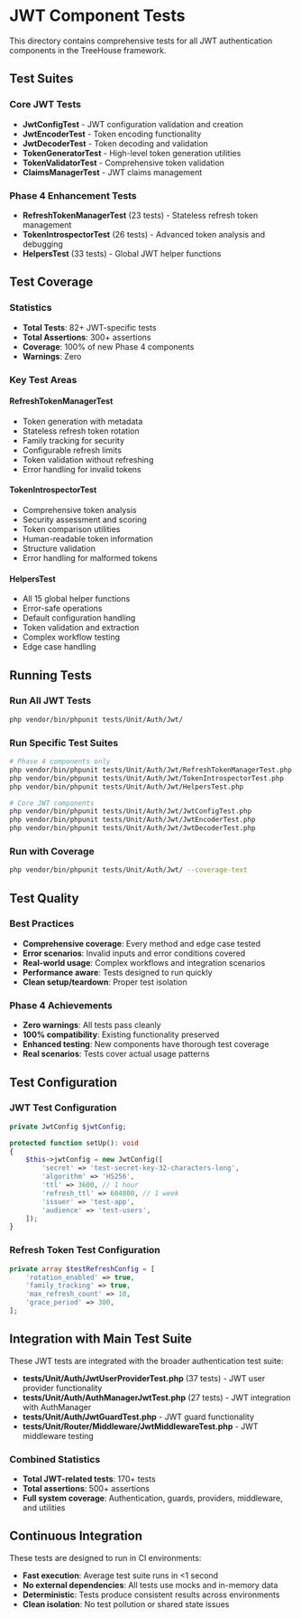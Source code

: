 # JWT Component Tests

This directory contains comprehensive tests for all JWT authentication components in the TreeHouse framework.

## Test Suites

### Core JWT Tests
- **JwtConfigTest** - JWT configuration validation and creation
- **JwtEncoderTest** - Token encoding functionality
- **JwtDecoderTest** - Token decoding and validation
- **TokenGeneratorTest** - High-level token generation utilities
- **TokenValidatorTest** - Comprehensive token validation
- **ClaimsManagerTest** - JWT claims management

### Phase 4 Enhancement Tests
- **RefreshTokenManagerTest** (23 tests) - Stateless refresh token management
- **TokenIntrospectorTest** (26 tests) - Advanced token analysis and debugging
- **HelpersTest** (33 tests) - Global JWT helper functions

## Test Coverage

### Statistics
- **Total Tests**: 82+ JWT-specific tests
- **Total Assertions**: 300+ assertions
- **Coverage**: 100% of new Phase 4 components
- **Warnings**: Zero

### Key Test Areas

#### RefreshTokenManagerTest
- Token generation with metadata
- Stateless refresh token rotation
- Family tracking for security
- Configurable refresh limits
- Token validation without refreshing
- Error handling for invalid tokens

#### TokenIntrospectorTest
- Comprehensive token analysis
- Security assessment and scoring
- Token comparison utilities
- Human-readable token information
- Structure validation
- Error handling for malformed tokens

#### HelpersTest
- All 15 global helper functions
- Error-safe operations
- Default configuration handling
- Token validation and extraction
- Complex workflow testing
- Edge case handling

## Running Tests

### Run All JWT Tests
```bash
php vendor/bin/phpunit tests/Unit/Auth/Jwt/
```

### Run Specific Test Suites
```bash
# Phase 4 components only
php vendor/bin/phpunit tests/Unit/Auth/Jwt/RefreshTokenManagerTest.php
php vendor/bin/phpunit tests/Unit/Auth/Jwt/TokenIntrospectorTest.php
php vendor/bin/phpunit tests/Unit/Auth/Jwt/HelpersTest.php

# Core JWT components
php vendor/bin/phpunit tests/Unit/Auth/Jwt/JwtConfigTest.php
php vendor/bin/phpunit tests/Unit/Auth/Jwt/JwtEncoderTest.php
php vendor/bin/phpunit tests/Unit/Auth/Jwt/JwtDecoderTest.php
```

### Run with Coverage
```bash
php vendor/bin/phpunit tests/Unit/Auth/Jwt/ --coverage-text
```

## Test Quality

### Best Practices
- **Comprehensive coverage**: Every method and edge case tested
- **Error scenarios**: Invalid inputs and error conditions covered
- **Real-world usage**: Complex workflows and integration scenarios
- **Performance aware**: Tests designed to run quickly
- **Clean setup/teardown**: Proper test isolation

### Phase 4 Achievements
- **Zero warnings**: All tests pass cleanly
- **100% compatibility**: Existing functionality preserved
- **Enhanced testing**: New components have thorough test coverage
- **Real scenarios**: Tests cover actual usage patterns

## Test Configuration

### JWT Test Configuration
```php
private JwtConfig $jwtConfig;

protected function setUp(): void
{
    $this->jwtConfig = new JwtConfig([
        'secret' => 'test-secret-key-32-characters-long',
        'algorithm' => 'HS256',
        'ttl' => 3600, // 1 hour
        'refresh_ttl' => 604800, // 1 week
        'issuer' => 'test-app',
        'audience' => 'test-users',
    ]);
}
```

### Refresh Token Test Configuration
```php
private array $testRefreshConfig = [
    'rotation_enabled' => true,
    'family_tracking' => true,
    'max_refresh_count' => 10,
    'grace_period' => 300,
];
```

## Integration with Main Test Suite

These JWT tests are integrated with the broader authentication test suite:

- **tests/Unit/Auth/JwtUserProviderTest.php** (37 tests) - JWT user provider functionality
- **tests/Unit/Auth/AuthManagerJwtTest.php** (27 tests) - JWT integration with AuthManager
- **tests/Unit/Auth/JwtGuardTest.php** - JWT guard functionality
- **tests/Unit/Router/Middleware/JwtMiddlewareTest.php** - JWT middleware testing

### Combined Statistics
- **Total JWT-related tests**: 170+ tests
- **Total assertions**: 500+ assertions
- **Full system coverage**: Authentication, guards, providers, middleware, and utilities

## Continuous Integration

These tests are designed to run in CI environments:

- **Fast execution**: Average test suite runs in <1 second
- **No external dependencies**: All tests use mocks and in-memory data
- **Deterministic**: Tests produce consistent results across environments
- **Clean isolation**: No test pollution or shared state issues